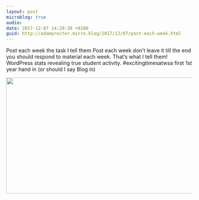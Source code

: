 ```yaml
---
layout: post
microblog: true
audio: 
date: 2017-12-07 14:29:38 +0100
guid: http://adamprocter.micro.blog/2017/12/07/post-each-week.html
---
```

Post each week the task I tell them Post each week don’t leave it till the end you should respond to material each week. That’s what I tell them! WordPress stats revealing true student activity. #excitingtimesatwsa first 1st year hand in (or should I say Blog in)

<img src="http://discursive.adamprocter.co.uk/uploads/2017/ecfd4a9e51.jpg" width="600" height="314" />
